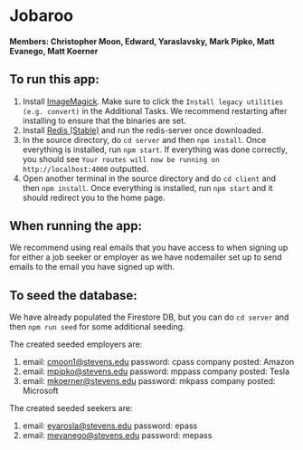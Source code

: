 # Jobaroo
#### Members: Christopher Moon, Edward, Yaraslavsky, Mark Pipko, Matt Evanego, Matt Koerner

## To run this app:  
1. Install [ImageMagick](https://imagemagick.org/script/download.php). Make sure to click the ```Install legacy utilities (e.g. convert)``` in the Additional Tasks. We recommend restarting after installing to ensure that the binaries are set.   
2. Install [Redis (Stable)](https://redis.io/download) and run the redis-server once downloaded.  
3. In the source directory, do ```cd server``` and then ```npm install```. Once everything is installed, run ```npm start```. If everything was done correctly, you should see ```Your routes will now be running on http://localhost:4000``` outputted.  
4. Open another terminal in the source directory and do ```cd client``` and then ```npm install```. Once everything is installed, run ```npm start``` and it should redirect you to the home page.   

## When running the app:  
We recommend using real emails that you have access to when signing up for either a job seeker or employer as we have nodemailer set up to send emails to the email you have signed up with.  

## To seed the database:  
We have already populated the Firestore DB, but you can do ```cd server``` and then ```npm run seed``` for some additional seeding.   

The created seeded employers are:
1. email: cmoon1@stevens.edu    password: cpass     company posted: Amazon
2. email: mpipko@stevens.edu    password: mppass    company posted: Tesla
3. email: mkoerner@stevens.edu  password: mkpass    company posted: Microsoft

The created seeded seekers are:
1. email: eyarosla@stevens.edu  password: epass
2. email: mevanego@stevens.edu  password: mepass
